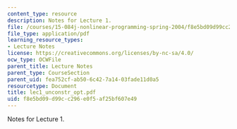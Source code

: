 ```yaml
---
content_type: resource
description: Notes for Lecture 1.
file: /courses/15-084j-nonlinear-programming-spring-2004/f8e5bd09d99cc296e0f5af25bf607e49_lec1_unconstr_opt.pdf
file_type: application/pdf
learning_resource_types:
- Lecture Notes
license: https://creativecommons.org/licenses/by-nc-sa/4.0/
ocw_type: OCWFile
parent_title: Lecture Notes
parent_type: CourseSection
parent_uid: fea752cf-ab50-6c42-7a14-03fade11d0a5
resourcetype: Document
title: lec1_unconstr_opt.pdf
uid: f8e5bd09-d99c-c296-e0f5-af25bf607e49
---
```

Notes for Lecture 1.